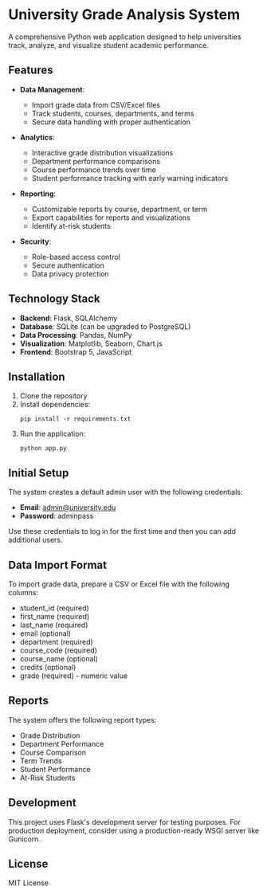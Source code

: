 # University Grade Analysis System

A comprehensive Python web application designed to help universities track, analyze, and visualize student academic performance.

## Features

- **Data Management**:
  - Import grade data from CSV/Excel files
  - Track students, courses, departments, and terms
  - Secure data handling with proper authentication

- **Analytics**:
  - Interactive grade distribution visualizations
  - Department performance comparisons
  - Course performance trends over time
  - Student performance tracking with early warning indicators

- **Reporting**:
  - Customizable reports by course, department, or term
  - Export capabilities for reports and visualizations
  - Identify at-risk students

- **Security**:
  - Role-based access control
  - Secure authentication
  - Data privacy protection

## Technology Stack

- **Backend**: Flask, SQLAlchemy
- **Database**: SQLite (can be upgraded to PostgreSQL)
- **Data Processing**: Pandas, NumPy
- **Visualization**: Matplotlib, Seaborn, Chart.js
- **Frontend**: Bootstrap 5, JavaScript

## Installation

1. Clone the repository
2. Install dependencies:
   ```
   pip install -r requirements.txt
   ```
3. Run the application:
   ```
   python app.py
   ```

## Initial Setup

The system creates a default admin user with the following credentials:
- **Email**: admin@university.edu
- **Password**: adminpass

Use these credentials to log in for the first time and then you can add additional users.

## Data Import Format

To import grade data, prepare a CSV or Excel file with the following columns:
- student_id (required)
- first_name (required)
- last_name (required)
- email (optional)
- department (required)
- course_code (required)
- course_name (optional)
- credits (optional)
- grade (required) - numeric value

## Reports

The system offers the following report types:
- Grade Distribution
- Department Performance
- Course Comparison
- Term Trends
- Student Performance
- At-Risk Students

## Development

This project uses Flask's development server for testing purposes. For production deployment, consider using a production-ready WSGI server like Gunicorn.

## License

MIT License